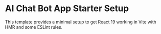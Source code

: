 #  AI Chat Bot App Starter Setup

This template provides a minimal setup to get React 19 working in Vite with HMR and some ESLint rules.